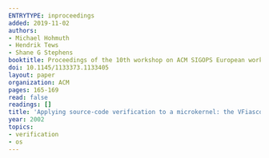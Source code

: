```yaml
---
ENTRYTYPE: inproceedings
added: 2019-11-02
authors:
- Michael Hohmuth
- Hendrik Tews
- Shane G Stephens
booktitle: Proceedings of the 10th workshop on ACM SIGOPS European workshop
doi: 10.1145/1133373.1133405
layout: paper
organization: ACM
pages: 165-169
read: false
readings: []
title: 'Applying source-code verification to a microkernel: the VFiasco project'
year: 2002
topics:
- verification
- os
---
```

